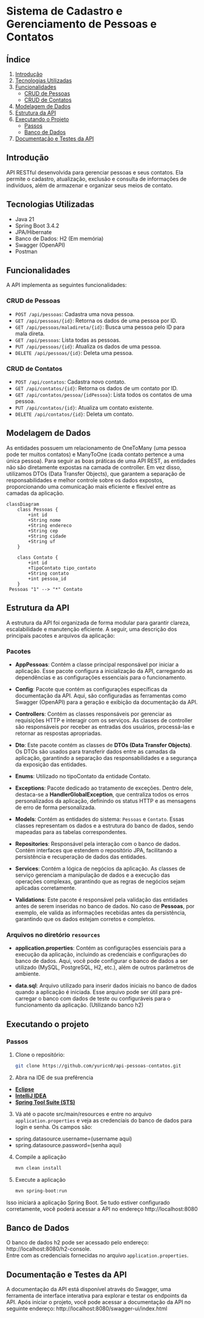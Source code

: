 # Sistema de Cadastro e Gerenciamento de Pessoas e Contatos

## Índice
1. [Introdução](#introdução)
2. [Tecnologias Utilizadas](#tecnologias-utilizadas)
3. [Funcionalidades](#funcionalidades)
   - [CRUD de Pessoas](#crud-de-pessoas)
   - [CRUD de Contatos](#crud-de-contatos)
4. [Modelagem de Dados](#modelagem-de-dados)
5. [Estrutura da API](#estrutura-da-api)
6. [Executando o Projeto](#executando-o-projeto)
   - [Passos](#passos)
   - [Banco de Dados](#banco-de-dados)
7. [Documentação e Testes da API](#documentação-e-testes-da-api)

## Introdução
API RESTful desenvolvida para gerenciar pessoas e seus contatos. Ela permite o cadastro, atualização, exclusão e consulta de informações de indivíduos, além de armazenar e organizar seus meios de contato.

## Tecnologias Utilizadas
- Java 21
- Spring Boot 3.4.2
- JPA/Hibernate
- Banco de Dados: H2 (Em memória)
- Swagger (OpenAPI)
- Postman

## Funcionalidades
A API implementa as seguintes funcionalidades:

### CRUD de Pessoas
- `POST /api/pessoas`: Cadastra uma nova pessoa.
- `GET /api/pessoas/{id}`: Retorna os dados de uma pessoa por ID.
- `GET /api/pessoas/maladireta/{id}`: Busca uma pessoa pelo ID para mala direta.
- `GET /api/pessoas`: Lista todas as pessoas.
- `PUT /api/pessoas/{id}`: Atualiza os dados de uma pessoa.
- `DELETE /api/pessoas/{id}`: Deleta uma pessoa.

### CRUD de Contatos
- `POST /api/contatos`: Cadastra novo contato.
- `GET /api/contatos/{id}`: Retorna os dados de um contato por ID.
- `GET /api/contatos/pessoa/{idPessoa}`: Lista todos os contatos de uma pessoa.
- `PUT /api/contatos/{id}`: Atualiza um contato existente.
- `DELETE /api/contatos/{id}`: Deleta um contato.

## Modelagem de Dados

As entidades possuem um relacionamento de OneToMany (uma pessoa pode ter muitos contatos) e ManyToOne (cada contato pertence a uma única pessoa). Para seguir as boas práticas de uma API REST, as entidades não são diretamente expostas na camada de controller. Em vez disso, utilizamos DTOs (Data Transfer Objects), que garantem a separação de responsabilidades e melhor controle sobre os dados expostos, proporcionando uma comunicação mais eficiente e flexível entre as camadas da aplicação.

```mermaid
classDiagram
    class Pessoas {
        +int id
        +String nome
        +String endereco
        +String cep
        +String cidade
        +String uf
    }

    class Contato {
        +int id
        +TipoContato tipo_contato
        +String contato
        +int pessoa_id
    }
 Pessoas "1" --> "*" Contato
```
## Estrutura da API

A estrutura da API foi organizada de forma modular para garantir clareza, escalabilidade e manutenção eficiente. A seguir, uma descrição dos principais pacotes e arquivos da aplicação:

### Pacotes

- **AppPessoas**: Contém a classe principal responsável por iniciar a aplicação. Esse pacote configura a inicialização da API, carregando as dependências e as configurações essenciais para o funcionamento.

- **Config**: Pacote que contém as configurações específicas da documentação da API. Aqui, são configuradas as ferramentas como Swagger (OpenAPI) para a geração e exibição da documentação da API.

- **Controllers**: Contém as classes responsáveis por gerenciar as requisições HTTP e interagir com os serviços. As classes de controller são responsáveis por receber as entradas dos usuários, processá-las e retornar as respostas apropriadas.

- **Dto**: Este pacote contém as classes de **DTOs (Data Transfer Objects)**. Os DTOs são usados para transferir dados entre as camadas da aplicação, garantindo a separação das responsabilidades e a segurança da exposição das entidades.

- **Enums**: Utilizado no tipoContato da entidade Contato.

- **Exceptions**: Pacote dedicado ao tratamento de exceções. Dentro dele, destaca-se a **HandlerGlobalException**, que centraliza todos os erros personalizados da aplicação, definindo os status HTTP e as mensagens de erro de forma personalizada.

- **Models**: Contém as entidades do sistema: `Pessoas` e `Contato`. Essas classes representam os dados e a estrutura do banco de dados, sendo mapeadas para as tabelas correspondentes.

- **Repositories**: Responsável pela interação com o banco de dados. Contém interfaces que estendem o repositório JPA, facilitando a persistência e recuperação de dados das entidades.

- **Services**: Contém a lógica de negócios da aplicação. As classes de serviço gerenciam a manipulação de dados e a execução das operações complexas, garantindo que as regras de negócios sejam aplicadas corretamente.

- **Validations**: Este pacote é responsável pela validação das entidades antes de serem inseridas no banco de dados. No caso de **Pessoas**, por exemplo, ele valida as informações recebidas antes da persistência, garantindo que os dados estejam corretos e completos.

### Arquivos no diretório `resources`

- **application.properties**: Contém as configurações essenciais para a execução da aplicação, incluindo as credenciais e configurações do banco de dados. Aqui, você pode configurar o banco de dados a ser utilizado (MySQL, PostgreSQL, H2, etc.), além de outros parâmetros de ambiente.

- **data.sql**: Arquivo utilizado para inserir dados iniciais no banco de dados quando a aplicação é iniciada. Esse arquivo pode ser útil para pré-carregar o banco com dados de teste ou configuráveis para o funcionamento da aplicação. (Utilizando banco h2)


## Executando o projeto

### Passos
1. Clone o repositório:
   ```bash
   git clone https://github.com/yuricn0/api-pessoas-contatos.git 

2. Abra na IDE de sua prefêrencia
- **[Eclipse](https://eclipseide.org/)**
- **[IntelliJ IDEA](https://www.jetbrains.com/idea/download/?section=windows)**
- **[Spring Tool Suite (STS)](https://spring.io/tools)**

3. Vá até o pacote src/main/resources e entre no arquivo `application.properties` e veja as credenciais do banco de dados para login e senha. Os campos são:
- spring.datasource.username=(username aqui)
- spring.datasource.password=(senha aqui)

4. Compile a aplicação

   ```bash
   mvn clean install
   
5. Execute a aplicação

   ```bash
   mvn spring-boot:run
   
Isso iniciará a aplicação Spring Boot. Se tudo estiver configurado corretamente, você poderá acessar a API no endereço http://localhost:8080

## Banco de Dados

O banco de dados h2 pode ser acessado pelo endereço: http://localhost:8080/h2-console.   
Entre com as credenciais fornecidas no arquivo `application.properties`.

## Documentação e Testes da API 

A documentação da API está disponível através do Swagger, uma ferramenta de interface interativa para explorar e testar os endpoints da API.
Após iniciar o projeto, você pode acessar a documentação da API no seguinte endereço: http://localhost:8080/swagger-ui/index.html 
